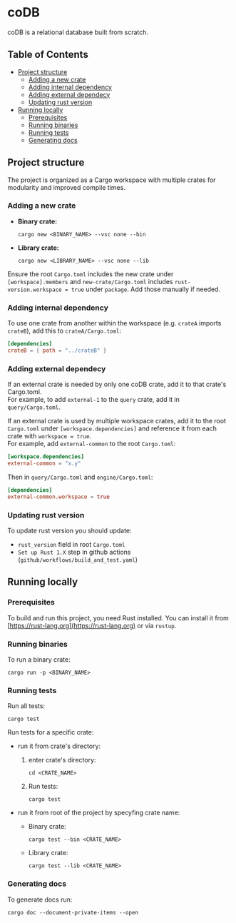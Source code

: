 # coDB

coDB is a relational database built from scratch.

## Table of Contents

- [Project structure](#project-structure)
    - [Adding a new crate](#adding-a-new-crate)
    - [Adding internal dependency](#adding-internal-dependency)
    - [Adding external dependecy](#adding-external-dependecy)
    - [Updating rust version](#updating-rust-version)
- [Running locally](#running-locally)
    - [Prerequisites](#prerequisites)
    - [Running binaries](#running-binaries)
    - [Running tests](#running-tests)
    - [Generating docs](#generating-docs)

## Project structure

The project is organized as a Cargo workspace with multiple crates for modularity and improved compile times.

### Adding a new crate

- **Binary crate:**
    ```shell
    cargo new <BINARY_NAME> --vsc none --bin
    ```
- **Library crate:**
    ```shell
    cargo new <LIBRARY_NAME> --vsc none --lib
    ```

Ensure the root `Cargo.toml` includes the new crate under `[workspace].members` and `new-crate/Cargo.toml` includes `rust-version.workspace = true` under `package`. Add those manually if needed.


### Adding internal dependency

To use one crate from another within the workspace (e.g. `crateA` imports `crateB`), add this to `crateA/Cargo.toml`:

```toml
[dependencies]
crateB = { path = "../crateB" }
```

### Adding external dependecy

If an external crate is needed by only one coDB crate, add it to that crate's Cargo.toml.  
For example, to add `external-1` to the `query` crate, add it in `query/Cargo.toml`.

If an external crate is used by multiple workspace crates, add it to the root `Cargo.toml` under `[workspace.dependencies]` and reference it from each crate with `workspace = true`.  
For example, add `external-common` to the root `Cargo.toml`:

```toml
[workspace.dependencies]
external-common = "x.y"
```

Then in `query/Cargo.toml` and `engine/Cargo.toml`:

```toml
[dependencies]
external-common.workspace = true 
```

### Updating rust version

To update rust version you should update:
- `rust_version` field in root `Cargo.toml`
- `Set up Rust 1.X` step in github actions (`github/workflows/build_and_test.yaml`)

## Running locally

### Prerequisites

To build and run this project, you need Rust installed. You can install it from [https://rust-lang.org](https://rust-lang.org) or via `rustup`.

### Running binaries

To run a binary crate:
```shell
cargo run -p <BINARY_NAME>
```

### Running tests

Run all tests:

```shell
cargo test
```

Run tests for a specific crate:

 - run it from crate's directory:
    1. enter crate's directory:
        ```shell
        cd <CRATE_NAME>
        ```
    2. Run tests:
        ```shell
        cargo test
        ```
 
 - run it from root of the project by specyfing crate name:
    - Binary crate:
        ```shell
        cargo test --bin <CRATE_NAME>
        ```
    - Library crate:
        ```shell
        cargo test --lib <CRATE_NAME>
        ```

### Generating docs

To generate docs run:

```shell
cargo doc --document-private-items --open
```